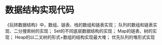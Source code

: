 # 数据结构实现代码

《玩转数据结构》中，数组、链表、栈的数组和链表实现；
队列的数组和链表实现、二分搜索树的实现；
Set的不同底层数据结构的实现；
Map的链表、树的实现；
Heap的以二叉树的形式+数组的结构实现最大堆；
优先队列的堆形式实现